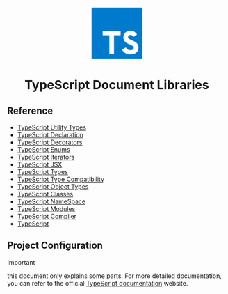 <link rel="stylesheet" href="https://cdn.jsdelivr.net/npm/bootstrap-icons@1.5.0/font/bootstrap-icons.css">
<link rel="stylesheet" href="../source.css">

<p align="center"><img alt="react-js" src="../media/typescript.svg" width="120"/></p>
<h1 style="text-align:center;">TypeScript Document Libraries <i class="bi bi-journals"></i></h1>


## Reference
* [TypeScript Utility Types](ts-utility-types.md)
* [TypeScript Declaration](ts-declaration.md)
* [TypeScript Decorators](ts-decorators.md)
* [TypeScript Enums](ts-enums.md)
* [TypeScript Iterators](ts-iterators.md)
* [TypeScript JSX](ts-jsx.md)
* [TypeScript Types](ts-types.md)
* [TypeScript Type Compatibility](ts-type-compatibility.md)
* [TypeScript Object Types](ts-object-types.md)
* [TypeScript Classes](ts-classes.md)
* [TypeScript NameSpace](ts-namespace.md)
* [TypeScript Modules](ts-modules.md)
* [TypeScript Compiler](ts-compiler.md)
* [TypeScript](ts-deep-dive.md)


## Project Configuration



> [!IMPORTANT]
> this document only explains some parts. For more detailed documentation, you can refer to the official [TypeScript documentation](https://www.typescriptlang.org/docs) website.








